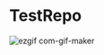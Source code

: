 # TestRepo
![ezgif com-gif-maker](https://user-images.githubusercontent.com/64238008/142792912-cd412cc2-568c-437f-a171-bd8d304fe387.gif)
